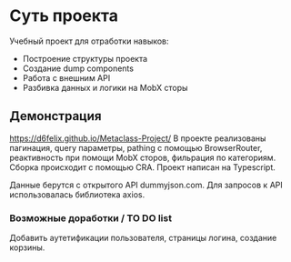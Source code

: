 # Суть проекта
Учебный проект для отработки навыков:
- Построение структуры проекта
- Создание dump components
- Работа с внешним API
- Разбивка данных и логики на MobX сторы

## Демонстрация
https://d6felix.github.io/Metaclass-Project/
В проекте реализованы пагинация, query параметры, pathing с помощью BrowserRouter, реактивность при помощи MobX сторов, фильрация по категориям.
Сборка происходит с помощью CRA. Проект написан на Typescript.

Данные берутся с открытого API dummyjson.com. 
Для запросов к API использовалась библиотека axios.

### Возможные доработки / TO DO list

Добавить аутетификации пользователя, страницы логина, создание корзины.
